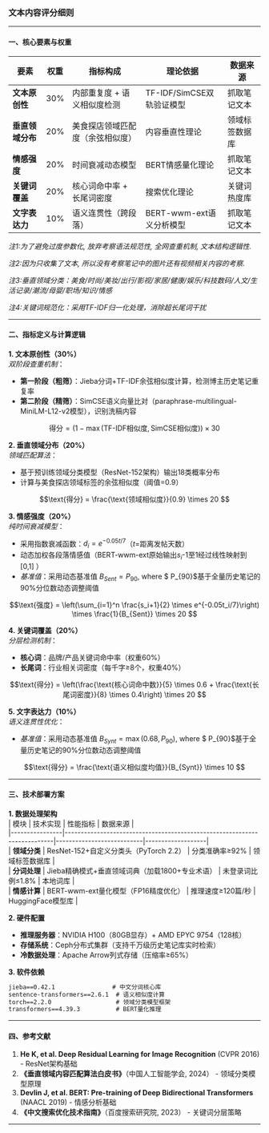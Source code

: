 ### 文本内容评分细则


---

#### 一、核心要素与权重  
| 要素                  | 权重 | 指标构成                     | 理论依据                   | 数据来源          |  
|-----------------------|------|------------------------------|----------------------------|-------------------|  
| **文本原创性**        | 30%  | 内部重复度 + 语义相似度检测  | TF-IDF/SimCSE双轨验证模型  | 抓取笔记文本      |  
| **垂直领域分布**      | 20%  | 美食探店领域匹配度（余弦相似度）| 内容垂直性理论    | 领域标签数据库    |  
| **情感强度**          | 20%  | 时间衰减动态模型             | BERT情感量化理论       | 抓取笔记文本      |  
| **关键词覆盖**        | 20%  | 核心词命中率 + 长尾词密度    | 搜索优化理论       | 关键词热度库      |  
| **文字表达力**        | 10%  | 语义连贯性（跨段落）         | BERT-wwm-ext语义分析模型   | 抓取笔记文本      |  
*注1:为了避免过度参数化, 放弃考察语法规范性, 全网查重机制, 文本结构逻辑性.* 

*注2:因为只收集了文本, 所以没有考察笔记中的图片还有视频相关内容的考察.*

*注3:垂直领域分类：美食/时尚/美妆/出行/影视/家居/健康/娱乐/科技数码/人文/生活记录/潮流/母婴/职场/知识/情感* 

*注4:关键词规范化：采用TF-IDF归一化处理，消除超长尾词干扰*

---

#### 二、指标定义与计算逻辑  
**1. 文本原创性（30%）**  
*双阶段查重机制*：  
- **第一阶段（粗筛）**：Jieba分词+TF-IDF余弦相似度计算，检测博主历史笔记重复率
- **第二阶段（精筛）**：SimCSE语义向量比对（paraphrase-multilingual-MiniLM-L12-v2模型），识别洗稿内容  
```math  
\text{得分} = \left(1 - \max(\text{TF-IDF相似度}, \text{SimCSE相似度})\right) \times 30  
```  

**2. 垂直领域分布（20%）**  
*领域匹配算法*：  
- 基于预训练领域分类模型（ResNet-152架构）输出18类概率分布  
- 计算与美食探店领域标签的余弦相似度（阈值=0.9）  
```math  
\text{得分} = \frac{\text{领域相似度}}{0.9} \times 20  
```  

**3. 情感强度（20%）**  
*纯时间衰减模型*：  
- 采用指数衰减函数：$d_i = e^{-0.05t/7}$（$t$=距离发帖天数）  
- 动态加权各段落情感值（BERT-wwm-ext原始输出$s_i$-1至1经过线性映射到[0,1] ）
- *基准值*：采用动态基准值 $B_{Sent} = P_{90}$, where $ P_{90}$基于全量历史笔记的90%分位数动态调整阈值   
```math  
\text{强度} = \left(\sum_{i=1}^n \frac{s_i+1}{2} \times e^{-0.05t_i/7}\right) \times \frac{1}{B_{Sent}} \times 20  
```  

**4. 关键词覆盖（20%）**  
*分层检测机制*：  
- **核心词**：品牌/产品关键词命中率（权重60%）  
- **长尾词**：行业相关词密度（每千字≥8个，权重40%）  
```math  
\text{得分} = \left(\frac{\text{核心词命中数}}{5} \times 0.6 + \frac{\text{长尾词密度}}{8} \times 0.4\right) \times 20  
```  

**5. 文字表达力（10%）**  
*语义连贯性优化*：  
- *基准值*：采用动态基准值 $B_{Synt} = \max(0.68, P_{90})$, where $ P_{90}$基于全量历史笔记的90%分位数动态调整阈值  
```math  
\text{得分} = \frac{\text{语义相似度均值}}{B_{Synt}} \times 10  
```  

---

#### 三、技术部署方案  
**1. 数据处理架构**  
| 模块           | 技术实现                                                                 | 性能指标                  | 数据来源          |  
|----------------|--------------------------------------------------------------------------|---------------------------|-------------------|  
| **领域分类**   | ResNet-152+自定义分类头（PyTorch 2.2）                                  | 分类准确率≥92%   | 领域标签数据库    |  
| **分词处理**   | Jieba精确模式+垂直领域词典（加载1800+专业术语）                         | 未登录词比例≤1.8%   | 本地词库          |  
| **情感计算**   | BERT-wwm-ext量化模型（FP16精度优化）                                    | 推理速度≥120篇/秒     | HuggingFace模型库 |  

**2. 硬件配置**  
- **推理服务器**：NVIDIA H100（80GB显存）+ AMD EPYC 9754（128核）  
- **存储系统**：Ceph分布式集群（支持千万级历史笔记库实时检索）  
- **冷数据处理**：Apache Arrow列式存储（压缩率≥65%）  

**3. 软件依赖**  
```requirements.txt
jieba==0.42.1                # 中文分词核心库
sentence-transformers==2.6.1  # 语义相似度计算
torch==2.2.0                  # 领域分类模型框架
transformers==4.39.3          # BERT量化推理
```

---

#### 四、参考文献  
1. **He K, et al. Deep Residual Learning for Image Recognition** (CVPR 2016) - ResNet架构基础  
2. **《垂直领域内容匹配算法白皮书》**（中国人工智能学会, 2024） - 领域分类模型原理  
3. **Devlin J, et al. BERT: Pre-training of Deep Bidirectional Transformers** (NAACL 2019) - 情感分析基础  
4. **《中文搜索优化技术指南》**（百度搜索研究院, 2023） - 关键词分层策略  

---

